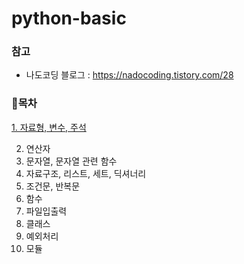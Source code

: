 # python-basic

### 참고
- 나도코딩 블로그 : https://nadocoding.tistory.com/28


### 🎀목차
[1. 자료형, 변수, 주석](https://github.com/Hyewon0920/python-basic/blob/main/python_basic/2.%20%EC%9E%90%EB%A3%8C%ED%98%95%2C%20%EB%B3%80%EC%88%98%2C%20%EC%A3%BC%EC%84%9D.txt)

2. 연산자
3. 문자열, 문자열 관련 함수
4. 자료구조, 리스트, 세트, 딕셔너리
5. 조건문, 반복문
6. 함수
7. 파일입출력
8. 클래스
9. 예외처리
10. 모듈
